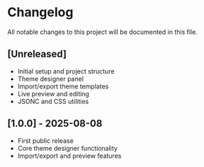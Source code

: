 # Changelog

All notable changes to this project will be documented in this file.

## [Unreleased]
- Initial setup and project structure
- Theme designer panel
- Import/export theme templates
- Live preview and editing
- JSONC and CSS utilities

## [1.0.0] - 2025-08-08
- First public release
- Core theme designer functionality
- Import/export and preview features
